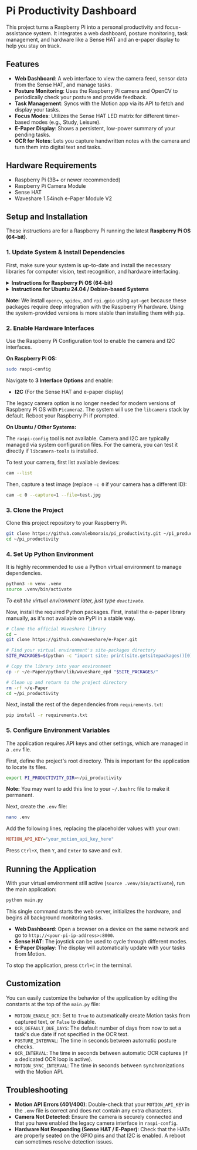 # Pi Productivity Dashboard

This project turns a Raspberry Pi into a personal productivity and focus-assistance system. It integrates a web dashboard, posture monitoring, task management, and hardware like a Sense HAT and an e-paper display to help you stay on track.

## Features

- **Web Dashboard**: A web interface to view the camera feed, sensor data from the Sense HAT, and manage tasks.
- **Posture Monitoring**: Uses the Raspberry Pi camera and OpenCV to periodically check your posture and provide feedback.
- **Task Management**: Syncs with the Motion app via its API to fetch and display your tasks.
- **Focus Modes**: Utilizes the Sense HAT LED matrix for different timer-based modes (e.g., Study, Leisure).
- **E-Paper Display**: Shows a persistent, low-power summary of your pending tasks.
- **OCR for Notes**: Lets you capture handwritten notes with the camera and turn them into digital text and tasks.

## Hardware Requirements

- Raspberry Pi (3B+ or newer recommended)
- Raspberry Pi Camera Module
- Sense HAT
- Waveshare 1.54inch e-Paper Module V2

## Setup and Installation

These instructions are for a Raspberry Pi running the latest **Raspberry Pi OS (64-bit)**.

### 1. Update System & Install Dependencies

First, make sure your system is up-to-date and install the necessary libraries for computer vision, text recognition, and hardware interfacing.

<details>
<summary><b>Instructions for Raspberry Pi OS (64-bit)</b></summary>

```bash
sudo apt-get update
sudo apt-get upgrade -y
sudo apt-get install -y \
    libcamera-dev \
    python3-opencv \
    python3-spidev \
    python3-rpi.gpio \
    tesseract-ocr \
    libatlas-base-dev
```

</details>

<details>
<summary><b>Instructions for Ubuntu 24.04 / Debian-based Systems</b></summary>

On Ubuntu and other modern Debian-based systems, some package names are different. `libatlas-base-dev` is often replaced by other libraries, and camera tools are in a different package.

```bash
sudo apt-get update
sudo apt-get upgrade -y
sudo apt-get install -y \
    libcamera-tools \
    python3-opencv \
    python3-spidev \
    python3-rpi.gpio \
    tesseract-ocr \
    libblas-dev \
    liblapack-dev
```

</details>

**Note:** We install `opencv`, `spidev`, and `rpi.gpio` using `apt-get` because these packages require deep integration with the Raspberry Pi hardware. Using the system-provided versions is more stable than installing them with `pip`.

### 2. Enable Hardware Interfaces

Use the Raspberry Pi Configuration tool to enable the camera and I2C interfaces.

**On Raspberry Pi OS:**
```bash
sudo raspi-config
```

Navigate to **3 Interface Options** and enable:
- **I2C** (For the Sense HAT and e-paper display)

The legacy camera option is no longer needed for modern versions of Raspberry Pi OS with `Picamera2`. The system will use the `libcamera` stack by default. Reboot your Raspberry Pi if prompted.

**On Ubuntu / Other Systems:**

The `raspi-config` tool is not available. Camera and I2C are typically managed via system configuration files. For the camera, you can test it directly if `libcamera-tools` is installed.

To test your camera, first list available devices:
```bash
cam --list
```

Then, capture a test image (replace `-c 0` if your camera has a different ID):
```bash
cam -c 0 --capture=1 --file=test.jpg
```

### 3. Clone the Project

Clone this project repository to your Raspberry Pi.

```bash
git clone https://github.com/alebmorais/pi_productivity.git ~/pi_productivity
cd ~/pi_productivity
```

### 4. Set Up Python Environment

It is highly recommended to use a Python virtual environment to manage dependencies.

```bash
python3 -m venv .venv
source .venv/bin/activate
```

*To exit the virtual environment later, just type `deactivate`.*

Now, install the required Python packages. First, install the e-paper library manually, as it's not available on PyPI in a stable way.

```bash
# Clone the official Waveshare library
cd ~
git clone https://github.com/waveshare/e-Paper.git

# Find your virtual environment's site-packages directory
SITE_PACKAGES=$(python -c "import site; print(site.getsitepackages()[0])")

# Copy the library into your environment
cp -r ~/e-Paper/python/lib/waveshare_epd "$SITE_PACKAGES/"

# Clean up and return to the project directory
rm -rf ~/e-Paper
cd ~/pi_productivity
```

Next, install the rest of the dependencies from `requirements.txt`:

```bash
pip install -r requirements.txt
```

### 5. Configure Environment Variables

The application requires API keys and other settings, which are managed in a `.env` file.

First, define the project's root directory. This is important for the application to locate its files.

```bash
export PI_PRODUCTIVITY_DIR=~/pi_productivity
```

**Note:** You may want to add this line to your `~/.bashrc` file to make it permanent.

Next, create the `.env` file:

```bash
nano .env
```

Add the following lines, replacing the placeholder values with your own:

```ini
MOTION_API_KEY="your_motion_api_key_here"
```

Press `Ctrl+X`, then `Y`, and `Enter` to save and exit.

## Running the Application

With your virtual environment still active (`source .venv/bin/activate`), run the main application:

```bash
python main.py
```

This single command starts the web server, initializes the hardware, and begins all background monitoring tasks.

- **Web Dashboard**: Open a browser on a device on the same network and go to `http://<your-pi-ip-address>:8000`.
- **Sense HAT**: The joystick can be used to cycle through different modes.
- **E-Paper Display**: The display will automatically update with your tasks from Motion.

To stop the application, press `Ctrl+C` in the terminal.

## Customization

You can easily customize the behavior of the application by editing the constants at the top of the `main.py` file:

- `MOTION_ENABLE_OCR`: Set to `True` to automatically create Motion tasks from captured text, or `False` to disable.
- `OCR_DEFAULT_DUE_DAYS`: The default number of days from now to set a task's due date if not specified in the OCR text.
- `POSTURE_INTERVAL`: The time in seconds between automatic posture checks.
- `OCR_INTERVAL`: The time in seconds between automatic OCR captures (if a dedicated OCR loop is active).
- `MOTION_SYNC_INTERVAL`: The time in seconds between synchronizations with the Motion API.

## Troubleshooting

- **Motion API Errors (401/400)**: Double-check that your `MOTION_API_KEY` in the `.env` file is correct and does not contain any extra characters.
- **Camera Not Detected**: Ensure the camera is securely connected and that you have enabled the legacy camera interface in `raspi-config`.
- **Hardware Not Responding (Sense HAT / E-Paper)**: Check that the HATs are properly seated on the GPIO pins and that I2C is enabled. A reboot can sometimes resolve detection issues.
